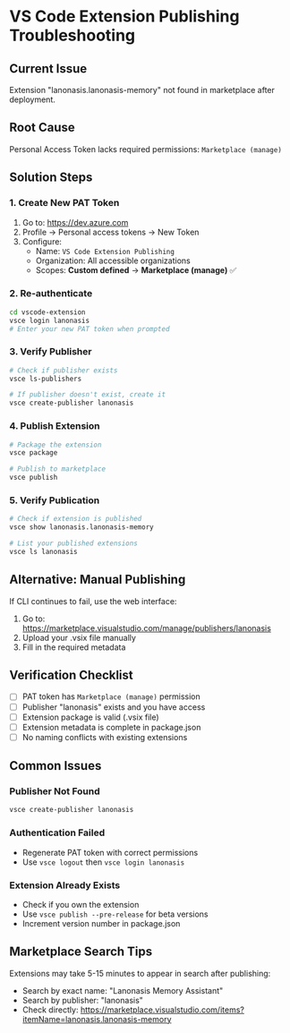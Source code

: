 # VS Code Extension Publishing Troubleshooting

## Current Issue
Extension "lanonasis.lanonasis-memory" not found in marketplace after deployment.

## Root Cause
Personal Access Token lacks required permissions: `Marketplace (manage)`

## Solution Steps

### 1. Create New PAT Token
1. Go to: https://dev.azure.com
2. Profile → Personal access tokens → New Token
3. Configure:
   - Name: `VS Code Extension Publishing`
   - Organization: All accessible organizations
   - Scopes: **Custom defined** → **Marketplace (manage)** ✅

### 2. Re-authenticate
```bash
cd vscode-extension
vsce login lanonasis
# Enter your new PAT token when prompted
```

### 3. Verify Publisher
```bash
# Check if publisher exists
vsce ls-publishers

# If publisher doesn't exist, create it
vsce create-publisher lanonasis
```

### 4. Publish Extension
```bash
# Package the extension
vsce package

# Publish to marketplace
vsce publish
```

### 5. Verify Publication
```bash
# Check if extension is published
vsce show lanonasis.lanonasis-memory

# List your published extensions
vsce ls lanonasis
```

## Alternative: Manual Publishing

If CLI continues to fail, use the web interface:

1. Go to: https://marketplace.visualstudio.com/manage/publishers/lanonasis
2. Upload your .vsix file manually
3. Fill in the required metadata

## Verification Checklist

- [ ] PAT token has `Marketplace (manage)` permission
- [ ] Publisher "lanonasis" exists and you have access
- [ ] Extension package is valid (.vsix file)
- [ ] Extension metadata is complete in package.json
- [ ] No naming conflicts with existing extensions

## Common Issues

### Publisher Not Found
```bash
vsce create-publisher lanonasis
```

### Authentication Failed
- Regenerate PAT token with correct permissions
- Use `vsce logout` then `vsce login lanonasis`

### Extension Already Exists
- Check if you own the extension
- Use `vsce publish --pre-release` for beta versions
- Increment version number in package.json

## Marketplace Search Tips

Extensions may take 5-15 minutes to appear in search after publishing:
- Search by exact name: "Lanonasis Memory Assistant"
- Search by publisher: "lanonasis"
- Check directly: https://marketplace.visualstudio.com/items?itemName=lanonasis.lanonasis-memory
